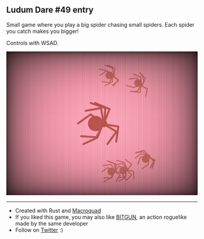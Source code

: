 ## Ludum Dare #49 entry


Small game where you play a big spider chasing small spiders. Each spider you catch makes you bigger!

Controls with WSAD.

![screenshot](screenshot.png)

---

- Created with Rust and [Macroquad](https://macroquad.rs/)
- If you liked this game, you may also like
  [BITGUN](https://store.steampowered.com/app/1673940/BITGUN/), an action
  roguelike made by the same developer
- Follow on [Twitter](https://twitter.com/logloggames) :)
